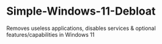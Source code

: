 # Simple-Windows-11-Debloat
Removes useless applications, disables services &amp; optional features/capabilities in Windows 11

